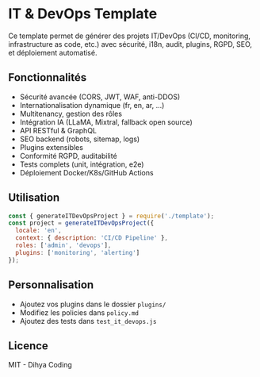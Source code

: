 # IT & DevOps Template

Ce template permet de générer des projets IT/DevOps (CI/CD, monitoring, infrastructure as code, etc.) avec sécurité, i18n, audit, plugins, RGPD, SEO, et déploiement automatisé.

## Fonctionnalités
- Sécurité avancée (CORS, JWT, WAF, anti-DDOS)
- Internationalisation dynamique (fr, en, ar, ...)
- Multitenancy, gestion des rôles
- Intégration IA (LLaMA, Mixtral, fallback open source)
- API RESTful & GraphQL
- SEO backend (robots, sitemap, logs)
- Plugins extensibles
- Conformité RGPD, auditabilité
- Tests complets (unit, intégration, e2e)
- Déploiement Docker/K8s/GitHub Actions

## Utilisation

```js
const { generateITDevOpsProject } = require('./template');
const project = generateITDevOpsProject({
  locale: 'en',
  context: { description: 'CI/CD Pipeline' },
  roles: ['admin', 'devops'],
  plugins: ['monitoring', 'alerting']
});
```

## Personnalisation
- Ajoutez vos plugins dans le dossier `plugins/`
- Modifiez les policies dans `policy.md`
- Ajoutez des tests dans `test_it_devops.js`

## Licence
MIT - Dihya Coding
